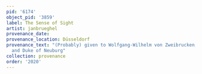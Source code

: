 ```yaml
---
pid: '6174'
object_pid: '3859'
label: The Sense of Sight
artist: janbrueghel
provenance_date:
provenance_location: Düsseldorf
provenance_text: "(Probably) given to Wolfgang-Wilhelm von Zweibrucken, Count Palatine
  and Duke of Neuburg"
collection: provenance
order: '2020'
---
```

